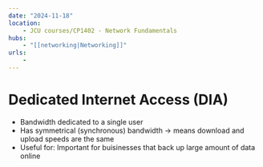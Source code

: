 ```yaml
---
date: "2024-11-18"
location: 
    - JCU courses/CP1402 - Network Fundamentals
hubs: 
    - "[[networking|Networking]]"
urls:
    - 
---
```


# Dedicated Internet Access (DIA)
+ Bandwidth dedicated to a single user
+ Has symmetrical (synchronous) bandwidth -> means download and upload speeds are the same
+ Useful for: Important for buisinesses that back up large amount of data online

